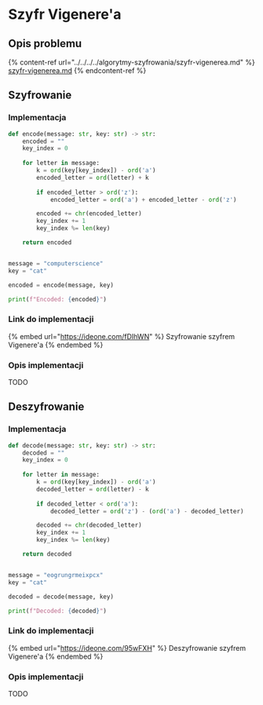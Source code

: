 # Szyfr Vigenere'a

## Opis problemu

{% content-ref url="../../../../algorytmy-szyfrowania/szyfr-vigenerea.md" %}
[szyfr-vigenerea.md](../../../../algorytmy-szyfrowania/szyfr-vigenerea.md)
{% endcontent-ref %}

## Szyfrowanie

### Implementacja

```python
def encode(message: str, key: str) -> str:
    encoded = ""
    key_index = 0
    
    for letter in message:            
        k = ord(key[key_index]) - ord('a')
        encoded_letter = ord(letter) + k
        
        if encoded_letter > ord('z'):
            encoded_letter = ord('a') + encoded_letter - ord('z')

        encoded += chr(encoded_letter)
        key_index += 1
        key_index %= len(key)

    return encoded


message = "computerscience"
key = "cat"

encoded = encode(message, key)

print(f"Encoded: {encoded}")
```

### Link do implementacji

{% embed url="https://ideone.com/fDIhWN" %}
Szyfrowanie szyfrem Vigenere'a
{% endembed %}

### Opis implementacji

TODO

## Deszyfrowanie

### Implementacja

```python
def decode(message: str, key: str) -> str:
    decoded = ""
    key_index = 0
    
    for letter in message:
        k = ord(key[key_index]) - ord('a')
        decoded_letter = ord(letter) - k
        
        if decoded_letter < ord('a'):
            decoded_letter = ord('z') - (ord('a') - decoded_letter)

        decoded += chr(decoded_letter)
        key_index += 1
        key_index %= len(key)

    return decoded


message = "eogrungrmeixpcx"
key = "cat"

decoded = decode(message, key)

print(f"Decoded: {decoded}")
```

### Link do implementacji

{% embed url="https://ideone.com/95wFXH" %}
Deszyfrowanie szyfrem Vigenere'a
{% endembed %}

### Opis implementacji

TODO
